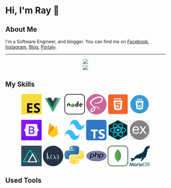 # Hi, I'm Ray 👋

## About Me

I'm a Software Engineer, and blogger. You can find me on [Facebook](https://www.facebook.com/israynotarray), [Instagram](https://www.instagram.com/isray_notarray/), [Blog](https://israynotarray.com/), [Portaly](https://portaly.cc/israynotarray).

---

<p align="center">
  <img src="https://getusetprofile.vercel.app/api?username=hsiangfeng&theme=vue-dark&show_icons=true&count_private=true&hide_title=true" />
  <br />
  <img  src="https://getusetprofile.vercel.app/api/top-langs/?username=hsiangfeng&layout=compact&hide=html&theme=vue-dark" />
</p>

## My Skills

<p align="center">
  <img src="https://raw.githubusercontent.com/hsiangfeng/hsiangfeng/master/assets/images/skills/ecmascript.png" width="64" height="64" />
  <img src="https://raw.githubusercontent.com/hsiangfeng/hsiangfeng/master/assets/images/skills/vuejs.png" width="64" height="64" />
  <img src="https://raw.githubusercontent.com/hsiangfeng/hsiangfeng/master/assets/images/skills/nodejs.png" width="64" height="64" />
  <img src="https://raw.githubusercontent.com/hsiangfeng/hsiangfeng/master/assets/images/skills/scss.png" width="64" height="64" />
  <img src="https://raw.githubusercontent.com/hsiangfeng/hsiangfeng/master/assets/images/skills/html5.png" width="64" height="64" />
  <img src="https://raw.githubusercontent.com/hsiangfeng/hsiangfeng/master/assets/images/skills/css3.webp" width="64" height="64" />
</p>

<p align="center">
  <img src="https://raw.githubusercontent.com/hsiangfeng/hsiangfeng/master/assets/images/skills/bootstrap.jpg" width="64" height="64" />
  <img src="https://raw.githubusercontent.com/hsiangfeng/hsiangfeng/master/assets/images/skills/firebase.png" width="64" height="64" />
  <img src="https://raw.githubusercontent.com/hsiangfeng/hsiangfeng/master/assets/images/skills/tailwind.png" width="64" height="64" />
  <img src="https://raw.githubusercontent.com/hsiangfeng/hsiangfeng/master/assets/images/skills/typescript.png" width="64" height="64" />
  <img src="https://raw.githubusercontent.com/hsiangfeng/hsiangfeng/master/assets/images/skills/react.png" width="64" height="64" />
  <img src="https://raw.githubusercontent.com/hsiangfeng/hsiangfeng/master/assets/images/skills/expressjs.png" width="64" height="64" />
</p>
<p align="center">
  <img src="https://raw.githubusercontent.com/hsiangfeng/hsiangfeng/master/assets/images/skills/nuxtjs.png" width="64" height="64" />
  <img src="https://raw.githubusercontent.com/hsiangfeng/hsiangfeng/master/assets/images/skills/koajs.png" width="64" height="64" />
  <img src="https://raw.githubusercontent.com/hsiangfeng/hsiangfeng/master/assets/images/skills/python.png" width="64" height="64" />
  <img src="https://raw.githubusercontent.com/hsiangfeng/hsiangfeng/master/assets/images/skills/php.png" width="64" height="64" />
  <img src="https://raw.githubusercontent.com/hsiangfeng/hsiangfeng/master/assets/images/skills/mongodb.png" width="64" height="64" />
  <img src="https://raw.githubusercontent.com/hsiangfeng/hsiangfeng/master/assets/images/skills/mariadb.png" width="64" height="64" />
</p>

## Used Tools

<p align="center">
  
</p>
